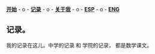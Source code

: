 [**开始**](CHindex.html)  - o -    [**记录**](CHArchivos.html)  - o -      [**关于我**](/Sobremi.html)  - o -    [**ESP**](/index.html)   - o -    [**ENG**](/ENG/ENGindex.html) 

## 记录。


我的记录在这儿。中学的记录 和 学院的记录， 都是数学课文。
